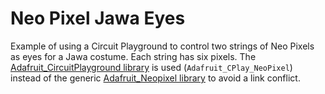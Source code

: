 # Neo Pixel Jawa Eyes

Example of using a Circuit Playground to control two strings of Neo Pixels as eyes for a Jawa costume. Each string has six pixels. The [Adafruit_CircuitPlayground library](https://github.com/adafruit/Adafruit_CircuitPlayground)  is used (`Adafruit_CPlay_NeoPixel`) instead of the generic [Adafruit_Neopixel library](https://github.com/adafruit/Adafruit_NeoPixel) to avoid a link conflict.
